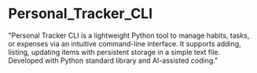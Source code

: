 # Personal_Tracker_CLI
"Personal Tracker CLI is a lightweight Python tool to manage habits, tasks, or expenses via an intuitive command-line interface. It supports adding, listing, updating items with persistent storage in a simple text file. Developed with Python standard library and AI-assisted coding."
